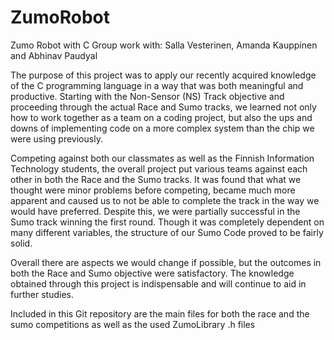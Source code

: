 # ZumoRobot
Zumo Robot with C
Group work with: Salla Vesterinen, Amanda Kauppinen and Abhinav Paudyal

The purpose of this project was to apply our recently acquired knowledge of the C programming language in a way that was both meaningful and productive. Starting with the Non-Sensor (NS) Track objective and proceeding through the actual Race and Sumo tracks, we learned not only how to work together as a team on a coding project, but also the ups and downs of implementing code on a more complex system than the chip we were using previously. 
 
Competing against both our classmates as well as the Finnish Information Technology students, the overall project put various teams against each other in both the Race and the Sumo tracks. It was found that what we thought were minor problems before competing, became much more apparent and caused us to not be able to complete the track in the way we would have preferred. Despite this, we were partially successful in the Sumo track winning the first round. Though it was completely dependent on many different variables, the structure of our Sumo Code proved to be fairly solid. 
 
Overall there are aspects we would change if possible, but the outcomes in both the Race and Sumo objective were satisfactory. The knowledge obtained through this project is indispensable and will continue to aid in further studies.


Included in this Git repository are the main files for both the race and the sumo competitions as well as the used ZumoLibrary .h files
